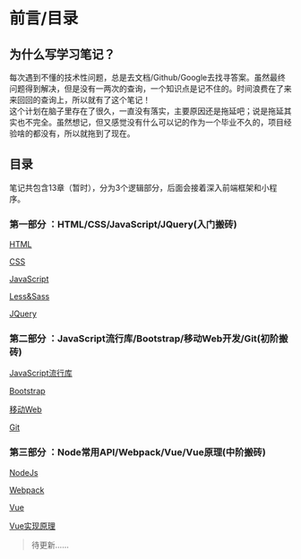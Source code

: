# 前言/目录

## 为什么写学习笔记？

每次遇到不懂的技术性问题，总是去文档/Github/Google去找寻答案。虽然最终问题得到解决，但是没有一两次的查询，一个知识点是记不住的。时间浪费在了来来回回的查询上，所以就有了这个笔记！  
这个计划在脑子里存在了很久，一直没有落实，主要原因还是拖延吧；说是拖延其实也不完全。虽然想记，但又感觉没有什么可以记的作为一个毕业不久的，项目经验啥的都没有，所以就拖到了现在。

## 目录

笔记共包含13章（暂时），分为3个逻辑部分，后面会接着深入前端框架和小程序。

### 第一部分 ：HTML/CSS/JavaScript/JQuery\(入门搬砖\)

[HTML](started/html/)

[CSS](started/css/)

[JavaScript](started/javascript.md)

[Less&Sass](started/less-and-sass.md)

[JQuery](started/jquery.md)

### 第二部分 ：JavaScript流行库/Bootstrap/移动Web开发/Git\(初阶搬砖\)

[JavaScript流行库](elementary/javascript-frame.md)

[Bootstrap](elementary/bootstrap.md)

[移动Web](elementary/mobile-web.md)

[Git](elementary/git.md)

### 第三部分 ：Node常用API/Webpack/Vue/Vue原理\(中阶搬砖\)

[NodeJs](intermediate/node.md)

[Webpack](intermediate/webpack.md)

[Vue](intermediate/vue.md)

[Vue实现原理](intermediate/vue-principle.md)

> 待更新......

